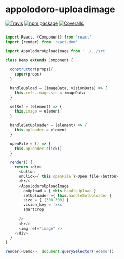 # appolodoro-uploadimage

[![Travis][build-badge]][build]
[![npm package][npm-badge]][npm]
[![Coveralls][coveralls-badge]][coveralls]

[build-badge]: https://img.shields.io/travis/user/repo/master.png?style=flat-square
[build]: https://travis-ci.org/user/repo

[npm-badge]: https://img.shields.io/npm/v/npm-package.png?style=flat-square
[npm]: https://www.npmjs.org/package/npm-package

[coveralls-badge]: https://img.shields.io/coveralls/user/repo/master.png?style=flat-square
[coveralls]: https://coveralls.io/github/user/repo

```js

import React, {Component} from 'react'
import {render} from 'react-dom'

import AppolodoroUploadImage from '../../src'

class Demo extends Component {
  
  constructor(props){
    super(props)
  }

  handleUpload = (imageData, visionData) => {
    this.refs.image.src = imageData
  }

  setRef = (element) => {
    this.image = element
  }

  handleSetUploader = (element) => {
    this.uploader = element
  }

  openFile = () => {
    this.uploader.click()
  }

  render() {
    return <div>
      <button 
      onClick={ this.openFile }>Open file</button>
      <hr/>
      <AppolodoroUploadImage 
        onUpload = { this.handleUpload } 
        setUploader ={ this.handleSetUploader }
        size = { [300,300] }
        vision_key = 'xxx'
        smartcrop
        
      />
      <hr/>
      <img ref="image" />
    </div>
  }
}

render(<Demo/>, document.querySelector('#demo'))



```